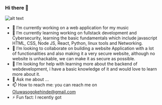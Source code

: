 ### Hi there 👋
![alt text](https://github.com/[shogykay/MusicWebApp/blob/[main/music_website.png?raw=true)

- 🔭 I’m currently working on a web application for my music 
- 🌱 I’m currently learning working on fullstack development and Cybersecurity, learning the basic fundamentals which include javascript
HTML, CSS, Node JS, React, Python, linux tools and Networking.
- 👯 I’m looking to collaborate on building a website Application with a lot of functionalities and also making it a very secure website, although no website is unhackable, we can make it as secure as possible.
- 🤔 I’m looking for help with learning more about the backend of webdevelopment, i have a basic knowledge of it and would love to learn more about it.
- 💬 Ask me about ...
- 📫 How to reach me: you can reach me on Oluwasogokehinde@gmail.com
- ⚡ Fun fact: I recently got
